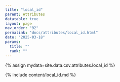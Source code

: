 ```yaml
---
title: "local_id"
parent: Attributes
datatable: true
layout: page
nav_order: "92"
permalink: "docs/attributes/local_id.html"
date: "2025-03-18"
params:
  title: ""
  rank: ""
---
```

{% assign mydata=site.data.csv.attributes.local_id %} 

{% include content/local_id.md %}
